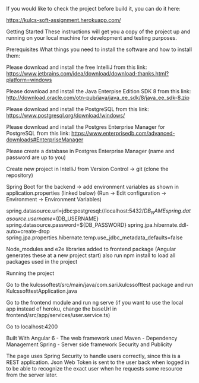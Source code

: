 If you would like to check the project before build it, you can do it here:

https://kulcs-soft-assignment.herokuapp.com/

Getting Started
These instructions will get you a copy of the project up and running on your local machine for development and testing purposes.

Prerequisites
What things you need to install the software and how to install them:

Please download and install the free IntelliJ from this link: https://www.jetbrains.com/idea/download/download-thanks.html?platform=windows

Please download and install the Java Enterpise Edition SDK 8 from this link: http://download.oracle.com/otn-pub/java/java_ee_sdk/8/java_ee_sdk-8.zip

Please download and install the PostgreSQL from this link: https://www.postgresql.org/download/windows/

Please download and install the Postgres Enterprise Manager for PostgreSQL from this link: https://www.enterprisedb.com/advanced-downloads#EnterpriseManager

Please create a database in Postgres Enterprise Manager (name and password are up to you)

Create new project in IntelliJ from Version Control -> git (clone the repository)

Spring Boot for the backend -> add environment variables as shown in application.properties (linked below)
(Run -> Edit configuration -> Environment -> Environment Variables)


spring.datasource.url=jdbc:postgresql://localhost:5432/${DB_NAME}
spring.datasource.username=${DB_USERNAME}
spring.datasource.password=${DB_PASSWORD}
spring.jpa.hibernate.ddl-auto=create-drop
spring.jpa.properties.hibernate.temp.use_jdbc_metadata_defaults=false

Node_modules and e2e libraries added to frontend package (Angular generates these at a new project start)
also run npm install to load all packages used in the project

Running the project

Go to the kulcssoftest/src/main/java/com.sari.kulcssofttest package and run KulcssofttestApplication.java

Go to the frontend module and run ng serve
(if you want to use the local app instead of heroku, change the baseUrl in 
frontend/src/app/services/user.service.ts)

Go to localhost:4200

Built With
Angular 6 - The web framework used
Maven - Dependency Management
Spring - Server side framework
Security and Publicity

The page uses Spring Security to handle users correctly, since this is a REST application. 
Json Web Token is sent to the user back when logged in to be able to recognize the exact user 
when he requests some resource from the server later.
